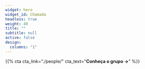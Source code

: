 ```yaml
---
widget: hero
widget_id: Chamada
headless: true
weight: 40
title: ""
subtitle: null
active: false
design:
  columns: "1"
---
```

{{% cta cta_link="./people/" cta_text="**Conheça o grupo →**" %}}